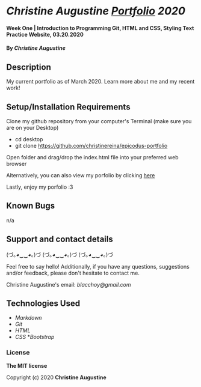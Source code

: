 # _Christine Augustine [Portfolio](https://christinereina.github.io/epicodus-portfolio/) 2020_

#### Week One | Introduction to Programming Git, HTML and CSS, Styling Text Practice Website, 03.20.2020

#### By _**Christine Augustine**_

## Description

My current portfolio as of March 2020. Learn more about me and my recent work!

## Setup/Installation Requirements

Clone my github repository from your computer's Terminal (make sure you are on your Desktop)

* cd desktop
* git clone https://github.com/christinereina/epicodus-portfolio

Open folder and drag/drop the index.html file into your preferred web browser

Alternatively, you can also view my porfolio by clicking [here](https://christinereina.github.io/epicodus-portfolio/)

Lastly, enjoy my porfolio :3

## Known Bugs

n/a

## Support and contact details

(づ｡◕‿‿◕｡)づ (づ｡◕‿‿◕｡)づ (づ｡◕‿‿◕｡)づ

Feel free to say hello! Additionally, if you have any questions, suggestions and/or feedback, please don't hesitate to contact me. 

Christine Augustine's email:
_blacchoy@gmail.com_

## Technologies Used

* _Markdown_
* _Git_
* _HTML_
* _CSS_ 
*_Bootstrap_

### License

**The MIT license**

Copyright (c) 2020 **Christine Augustine**
